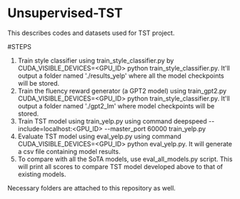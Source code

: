 # Unsupervised-TST

This describes codes and datasets used for TST project.

#STEPS

1. Train style classifier using train_style_classifier.py by CUDA_VISIBLE_DEVICES=<GPU_ID> python train_style_classifier.py. It'll output a folder named './results_yelp' where all the model checkpoints will be stored.
2. Train the fluency reward generator (a GPT2 model) using train_gpt2.py CUDA_VISIBLE_DEVICES=<GPU_ID> python train_style_classifier.py. It'll output a folder named './gpt2_lm' where model checkpoints will be stored.
3. Train TST model using train_yelp.py using command deepspeed --include=localhost:<GPU_ID> --master_port 60000 train_yelp.py
4. Evaluate TST model using eval_yelp.py using command CUDA_VISIBLE_DEVICES=<GPU_ID> python eval_yelp.py. It will generate a csv file containing model results.
5. To compare with all the SoTA models, use eval_all_models.py script. This will print all scores to compare TST model developed above to that of existing models.

Necessary folders are attached to this repository as well.
